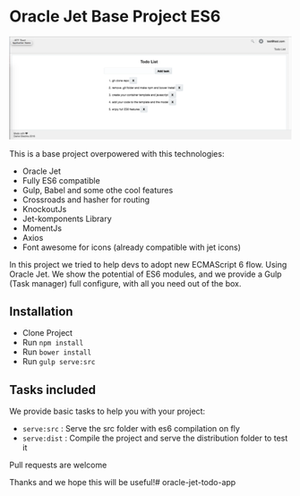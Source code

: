 # Oracle Jet Base Project ES6

![](https://github.com/bpmsoasolutions/oracle-jet-todo-app/blob/master/app-result.png)

This is a base project overpowered with this technologies:

* Oracle Jet
* Fully ES6 compatible
* Gulp, Babel and some othe cool features
* Crossroads and hasher for routing
* KnockoutJs
* Jet-komponents Library
* MomentJs
* Axios
* Font awesome for icons (already compatible with jet icons)

In this project we tried to help devs to adopt new ECMAScript 6 flow. Using Oracle Jet. We show the potential of ES6 modules, and we provide a Gulp (Task manager) full configure, with all you need out of the box.

## Installation

* Clone Project
* Run `npm install`
* Run `bower install`
* Run `gulp serve:src`

## Tasks included

We provide basic tasks to help you with your project:

* `serve:src` : Serve the src folder with es6 compilation on fly
* `serve:dist` : Compile the project and serve the distribution folder to test it

Pull requests are welcome

Thanks and we hope this will be useful!# oracle-jet-todo-app
